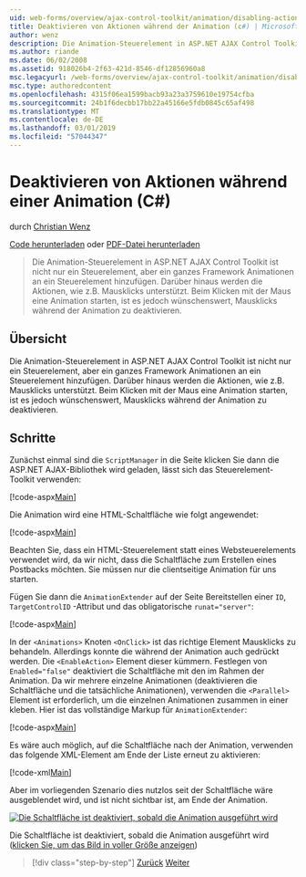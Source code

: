 ```yaml
---
uid: web-forms/overview/ajax-control-toolkit/animation/disabling-actions-during-animation-cs
title: Deaktivieren von Aktionen während der Animation (c#) | Microsoft-Dokumentation
author: wenz
description: Die Animation-Steuerelement in ASP.NET AJAX Control Toolkit ist nicht nur ein Steuerelement, aber ein ganzes Framework Animationen an ein Steuerelement hinzufügen. Darüber hinaus wird die Aktion unterstützt...
ms.author: riande
ms.date: 06/02/2008
ms.assetid: 918026b4-2f63-421d-8546-df12856960a8
msc.legacyurl: /web-forms/overview/ajax-control-toolkit/animation/disabling-actions-during-animation-cs
msc.type: authoredcontent
ms.openlocfilehash: 4315f06ea1599bacb93a23a3759610e19754cfba
ms.sourcegitcommit: 24b1f6decbb17bb22a45166e5fdb0845c65af498
ms.translationtype: MT
ms.contentlocale: de-DE
ms.lasthandoff: 03/01/2019
ms.locfileid: "57044347"
---
```

<a name="disabling-actions-during-animation-c"></a>Deaktivieren von Aktionen während einer Animation (C#)
====================
durch [Christian Wenz](https://github.com/wenz)

[Code herunterladen](http://download.microsoft.com/download/f/9/a/f9a26acd-8df4-4484-8a18-199e4598f411/Animation7.cs.zip) oder [PDF-Datei herunterladen](http://download.microsoft.com/download/6/7/1/6718d452-ff89-4d3f-a90e-c74ec2d636a3/animation7CS.pdf)

> Die Animation-Steuerelement in ASP.NET AJAX Control Toolkit ist nicht nur ein Steuerelement, aber ein ganzes Framework Animationen an ein Steuerelement hinzufügen. Darüber hinaus werden die Aktionen, wie z.B. Mausklicks unterstützt. Beim Klicken mit der Maus eine Animation starten, ist es jedoch wünschenswert, Mausklicks während der Animation zu deaktivieren.


## <a name="overview"></a>Übersicht

Die Animation-Steuerelement in ASP.NET AJAX Control Toolkit ist nicht nur ein Steuerelement, aber ein ganzes Framework Animationen an ein Steuerelement hinzufügen. Darüber hinaus werden die Aktionen, wie z.B. Mausklicks unterstützt. Beim Klicken mit der Maus eine Animation starten, ist es jedoch wünschenswert, Mausklicks während der Animation zu deaktivieren.

## <a name="steps"></a>Schritte

Zunächst einmal sind die `ScriptManager` in die Seite klicken Sie dann die ASP.NET AJAX-Bibliothek wird geladen, lässt sich das Steuerelement-Toolkit verwenden:

[!code-aspx[Main](disabling-actions-during-animation-cs/samples/sample1.aspx)]

Die Animation wird eine HTML-Schaltfläche wie folgt angewendet:

[!code-aspx[Main](disabling-actions-during-animation-cs/samples/sample2.aspx)]

Beachten Sie, dass ein HTML-Steuerelement statt eines Websteuerelements verwendet wird, da wir nicht, dass die Schaltfläche zum Erstellen eines Postbacks möchten. Sie müssen nur die clientseitige Animation für uns starten.

Fügen Sie dann die `AnimationExtender` auf der Seite Bereitstellen einer `ID`, `TargetControlID` -Attribut und das obligatorische `runat="server"`:

[!code-aspx[Main](disabling-actions-during-animation-cs/samples/sample3.aspx)]

In der `<Animations>` Knoten `<OnClick>` ist das richtige Element Mausklicks zu behandeln. Allerdings konnte die während der Animation auch gedrückt werden. Die `<EnableAction>` Element dieser kümmern. Festlegen von `Enabled="false"` deaktiviert die Schaltfläche mit den im Rahmen der Animation. Da wir mehrere einzelne Animationen (deaktivieren die Schaltfläche und die tatsächliche Animationen), verwenden die `<Parallel>` Element ist erforderlich, um die einzelnen Animationen zusammen in einer kleben. Hier ist das vollständige Markup für `AnimationExtender`:

[!code-aspx[Main](disabling-actions-during-animation-cs/samples/sample4.aspx)]

Es wäre auch möglich, auf die Schaltfläche nach der Animation, verwenden das folgende XML-Element am Ende der Liste erneut zu aktivieren:

[!code-xml[Main](disabling-actions-during-animation-cs/samples/sample5.xml)]

Aber im vorliegenden Szenario dies nutzlos seit der Schaltfläche wäre ausgeblendet wird, und ist nicht sichtbar ist, am Ende der Animation.


[![Die Schaltfläche ist deaktiviert, sobald die Animation ausgeführt wird](disabling-actions-during-animation-cs/_static/image2.png)](disabling-actions-during-animation-cs/_static/image1.png)

Die Schaltfläche ist deaktiviert, sobald die Animation ausgeführt wird ([klicken Sie, um das Bild in voller Größe anzeigen](disabling-actions-during-animation-cs/_static/image3.png))

> [!div class="step-by-step"]
> [Zurück](animating-in-response-to-user-interaction-cs.md)
> [Weiter](triggering-an-animation-in-another-control-cs.md)
